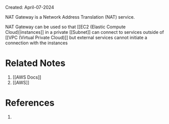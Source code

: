 Created: April-07-2024

NAT Gateway is a Network Address Translation (NAT) service.

NAT Gateway can be used so that [[EC2 (Elastic Compute Cloud)|instances]] in a private [[Subnet]] can connect to services outside of [[VPC (Virtual Private Cloud)]] but external services cannot initiate a connection with the instances
# Related Notes

1. [[AWS Docs]]
2. [[AWS]]
# References

1. 